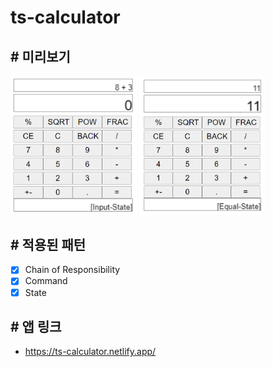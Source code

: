 # ts-calculator

## # 미리보기

<img src="./ts-calculator1.PNG" style="width: 40%;">
<img src="./ts-calculator2.PNG" style="width: 40%;">

## # 적용된 패턴

- [x] Chain of Responsibility
- [x] Command
- [x] State

## # 앱 링크

- https://ts-calculator.netlify.app/